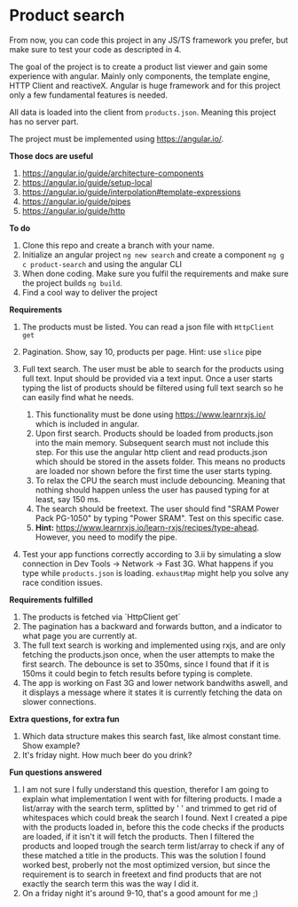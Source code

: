 # Product search

From now, you can code this project in any JS/TS framework you prefer, but make sure to test your code as descripted in 4.   

The goal of the project is to create a product list viewer and gain some experience with angular. 
Mainly only components, the template engine, HTTP Client and reactiveX.
Angular is huge framework and for this project only a few fundamental features is needed. 
  
All data is loaded into the client from `products.json`. Meaning this project has no server part.

The project must be implemented using https://angular.io/.

**Those docs are useful**

1. https://angular.io/guide/architecture-components
1. https://angular.io/guide/setup-local
1. https://angular.io/guide/interpolation#template-expressions
1. https://angular.io/guide/pipes
1. https://angular.io/guide/http

**To do**

1. Clone this repo and create a branch with your name.
1. Initialize an angular project `ng new search` and create a component `ng g c product-search` and using the angular CLI
1. When done coding. Make sure you fulfil the requirements and make sure the project builds `ng build`.
1. Find a cool way to deliver the project


**Requirements**

1. The products must be listed. You can read a json file with `HttpClient get`
1. Pagination. Show, say 10, products per page. Hint: use `slice` pipe
1. Full text search. The user must be able to search for the products using full text. Input should be provided via a text input. Once a user starts typing the list of products should be filtered using full text search so he can easily find what he needs.
   1. This functionality must be done using https://www.learnrxjs.io/ which is included in angular. 
   1. Upon first search. Products should be loaded from products.json into the main memory. Subsequent search must not include this step. For this use the angular http client and read products.json which should be stored in the assets folder. This means no products are loaded nor shown before the first time the user starts typing.
   1. To relax the CPU the search must include debouncing. Meaning that nothing should happen unless the user has paused typing for at least, say 150 ms.
   1. The search should be freetext. The user should find "SRAM Power Pack PG-1050" by typing "Power SRAM". Test on this specific case.
   1. **Hint:** https://www.learnrxjs.io/learn-rxjs/recipes/type-ahead. However, you need to modify the pipe.


1.  Test your app functions correctly according to 3.ii by simulating a slow connection in Dev Tools -> Network -> Fast 3G.
    What happens if you type while `products.json` is loading.
   `exhaustMap` might help you solve any race condition issues. 
  
**Requirements fulfilled**
1. The products is fetched via ´HttpClient get´
1. The pagination has a backward and forwards button, and a indicator to what page you are currently at.
1. The full text search is working and implemented using rxjs, and are only fetching the products.json once, when the user attempts to make the first search. The debounce is set to 350ms, since I found that if it is 150ms it could begin to fetch results before typing is complete.
1. The app is working on Fast 3G and lower network bandwiths aswell, and it displays a message where it states it is currently fetching the data on slower connections.

**Extra questions, for extra fun**
1. Which data structure makes this search fast, like almost constant time. Show example?
1. It's friday night. How much beer do you drink?

**Fun questions answered**
1. I am not sure I fully understand this question, therefor I am going to explain what implementation I went with for filtering products. I made a list/array with the search term, splitted by ' ' and trimmed to get rid of whitespaces which could break the search I found. Next I created a pipe with the products loaded in, before this the code checks if the products are loaded, if it isn't it will fetch the products. Then I filtered the products and looped trough the search term list/array to check if any of these matched a title in the products. This was the solution I found worked best, proberly not the most optimized version, but since the requirement is to search in freetext and find products that are not exactly the search term this was the way I did it.
1. On a friday night it's around 9-10, that's a good amount for me ;)